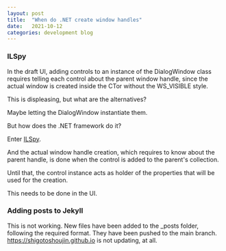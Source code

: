```yaml
---
layout: post
title:  "When do .NET create window handles"
date:   2021-10-12
categories: development blog
---
```


### ILSpy
In the draft UI, adding controls to an instance of the DialogWindow class requires telling each control about the parent window handle, since the actual window is created inside the CTor without the WS_VISIBLE style.

This is displeasing, but what are the alternatives?

Maybe letting the DialogWindow instantiate them.

But how does the .NET framework do it?

Enter [ILSpy](https://github.com/icsharpcode/ILSpy).

And the actual window handle creation, which requires to know about the parent handle, is done when the control is added to the parent's collection.

Until that, the control instance acts as holder of the properties that will be used for the creation.

This needs to be done in the UI.

### Adding posts to Jekyll
This is not working. New files have been added to the _posts folder, following the required format.
They have been pushed to the main branch.
https://shigotoshoujin.github.io is not updating, at all.

